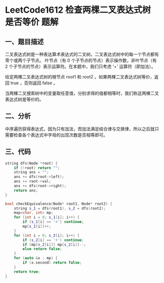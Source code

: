 # LeetCode1612 检查两棵二叉表达式树是否等价 题解

## 一、题目描述

二叉表达式树是一种表达算术表达式的二叉树。二叉表达式树中的每一个节点都有零个或两个子节点。 叶节点（有 0 个子节点的节点）表示操作数，非叶节点（有 2 个子节点的节点）<meta charset="UTF-8">表示运算符。在本题中，我们只考虑 '+' 运算符（即加法）。

给定两棵二叉表达式树的根节点 root1 和 root2 。如果两棵二叉表达式树等价，返回 true ，否则返回 false 。

当两棵二叉搜索树中的变量取任意值，分别求得的值都相等时，我们称这两棵二叉表达式树是等价的。



## 二、分析

中序遍历获得表达式，因为只有加法，而加法满足结合律与交换律，所以之后就只需要检查各个表达式中字母的出现次数是否相等即可。



## 三、代码

```c++
string dfs(Node *root) {
    if (!root) return "";
    string ans = "";
    ans += dfs(root->left);
    ans += root->val;
    ans += dfs(root->right);
    return ans;
}

bool checkEquivalence(Node* root1, Node* root2) {
    string s_1 = dfs(root1), s_2 = dfs(root2); 
    map<char, int> mp;
    for (int i = 0; s_1[i]; i++) {
        if (s_1[i] == '+') continue;
        mp[s_1[i]]++;
    }
    for (int i = 0; s_2[i]; i++) {
        if (s_2[i] == '+') continue;
        if (mp[s_2[i]]) mp[s_2[i]]--;
        else return false;
    }
    for (auto &x : mp) {
        if (x.second) return false;
    }
    return true;
}
```

